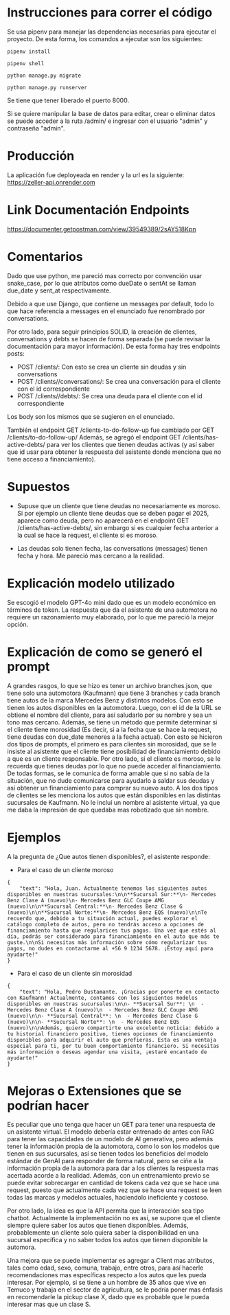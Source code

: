 # Instrucciones para correr el código

Se usa pipenv para manejar las dependencias necesarias para ejecutar el proyecto. De esta forma, los comandos a ejecutar son los siguientes:

```
pipenv install
```

```
pipenv shell
```

```
python manage.py migrate

```

```
python manage.py runserver
```

Se tiene que tener liberado el puerto 8000.

Si se quiere manipular la base de datos para editar, crear o eliminar datos se puede acceder a la ruta /admin/ e ingresar con el usuario "admin" y contraseña "admin".

# Producción

La aplicación fue deployeada en render y la url es la siguiente:
https://zeller-api.onrender.com

# Link Documentación Endpoints

https://documenter.getpostman.com/view/39549389/2sAY518Kpn

# Comentarios

Dado que use python, me pareció mas correcto por convención usar snake_case, por lo que atributos como dueDate o sentAt se llaman due_date y sent_at respectivamente.

Debido a que use Django, que contiene un messages por default, todo lo que hace referencia a messages en el enunciado fue renombrado por conversations.

Por otro lado, para seguir principios SOLID, la creación de clientes, conversations y debts se hacen de forma separada (se puede revisar la documentación para mayor información). De esta forma hay tres endpoints posts:

- POST /clients/: Con esto se crea un cliente sin deudas y sin conversations
- POST /clients/<id>/conversations/: Se crea una conversación para el cliente con el id correspondiente
- POST /clients/<id>/debts/: Se crea una deuda para el cliente con el id correspondiente

Los body son los mismos que se sugieren en el enunciado.

También el endpoint GET /clients-to-do-follow-up fue cambiado por GET /clients/to-do-follow-up/
Además, se agregó el endpoint GET /clients/has-active-debts/ para ver los clientes que tienen deudas activas (y así saber que id usar para obtener la respuesta del asistente donde menciona que no tiene acceso a financiamiento).

# Supuestos

- Supuse que un cliente que tiene deudas no necesariamente es moroso. Si por ejemplo un cliente tiene deudas que se deben pagar el 2025, aparece como deuda, pero no aparecerá en el endpoint GET /clients/has-active-debts/, sin embargo si es cualquier fecha anterior a la cual se hace la request, el cliente si es moroso.

- Las deudas solo tienen fecha, las conversations (messages) tienen fecha y hora. Me pareció mas cercano a la realidad.

# Explicación modelo utilizado

Se escogió el modelo GPT-4o mini dado que es un modelo económico en términos de token. La respuesta que da el asistente de una automotora no requiere un razonamiento muy elaborado, por lo que me pareció la mejor opción.

# Explicación de como se generó el prompt

A grandes rasgos, lo que se hizo es tener un archivo branches.json, que tiene solo una automotora (Kaufmann) que tiene 3 branches y cada branch tiene autos de la marca Mercedes Benz y distintos modelos. Con esto se tienen los autos disponibles en la automotora. Luego, con el id de la URL se obtiene el nombre del cliente, para así saludarlo por su nombre y sea un tono mas cercano. Además, se tiene un método que permite determinar si el cliente tiene morosidad (Es decir, si a la fecha que se hace la request, tiene deudas con due_date menores a la fecha actual). Con esto se hicieron dos tipos de prompts, el primero es para clientes sin morosidad, que se le insiste al asistente que el cliente tiene posibilidad de financiamiento debido a que es un cliente responsable. Por otro lado, si el cliente es moroso, se le recuerda que tienes deudas por lo que no puede acceder al financiamiento. De todas formas, se le comunica de forma amable que si no sabía de la situación, que no dude comunicarse para ayudarlo a saldar sus deudas y así obtener un financiamiento para comprar su nuevo auto. A los dos tipos de clientes se les menciona los autos que están disponibles en las distintas sucursales de Kaufmann. No le incluí un nombre al asistente virtual, ya que me daba la impresión de que quedaba mas robotizado que sin nombre.

# Ejemplos

A la pregunta de ¿Que autos tienen disponibles?, el asistente responde:

- Para el caso de un cliente moroso

```
{
    "text": "Hola, Juan. Actualmente tenemos los siguientes autos disponibles en nuestras sucursales:\n\n**Sucursal Sur:**\n- Mercedes Benz Clase A (nuevo)\n- Mercedes Benz GLC Coupe AMG (nuevo)\n\n**Sucursal Central:**\n- Mercedes Benz Clase G (nuevo)\n\n**Sucursal Norte:**\n- Mercedes Benz EQS (nuevo)\n\nTe recuerdo que, debido a tu situación actual, puedes explorar el catálogo completo de autos, pero no tendrás acceso a opciones de financiamiento hasta que regularices tus pagos. Una vez que estés al día, podrás ser considerado para financiamiento en el auto que más te guste.\n\nSi necesitas más información sobre cómo regularizar tus pagos, no dudes en contactarme al +56 9 1234 5678. ¡Estoy aquí para ayudarte!"
}
```

- Para el caso de un cliente sin morosidad

```
{
    "text": "Hola, Pedro Bustamante. ¡Gracias por ponerte en contacto con Kaufmann! Actualmente, contamos con los siguientes modelos disponibles en nuestras sucursales:\n\n- **Sucursal Sur**: \n  - Mercedes Benz Clase A (nuevo)\n  - Mercedes Benz GLC Coupe AMG (nuevo)\n\n- **Sucursal Central**: \n  - Mercedes Benz Clase G (nuevo)\n\n- **Sucursal Norte**: \n  - Mercedes Benz EQS (nuevo)\n\nAdemás, quiero compartirte una excelente noticia: debido a tu historial financiero positivo, tienes opciones de financiamiento disponibles para adquirir el auto que prefieras. Esta es una ventaja especial para ti, por tu buen comportamiento financiero. Si necesitas más información o deseas agendar una visita, ¡estaré encantado de ayudarte!"
}
```

# Mejoras o Extensiones que se podrían hacer

Es peculiar que uno tenga que hacer un GET para tener una respuesta de un asistente virtual. El modelo debería estar entrenado de antes con RAG para tener las capacidades de un modelo de AI generativa, pero además tener la información propia de la automotora, como lo son los modelos que tienen en sus sucursales, así se tienen todos los beneficios del modelo estándar de GenAI para responder de forma natural, pero se ciñe a la información propia de la automora para dar a los clientes la respuesta mas acertada acorde a la realidad. Además, con un entrenamiento previo se puede evitar sobrecargar en cantidad de tokens cada vez que se hace una request, puesto que actualmente cada vez que se hace una request se leen todas las marcas y modelos actuales, haciendolo ineficiente y costoso.

Por otro lado, la idea es que la API permita que la interacción sea tipo chatbot. Actualmente la implementación no es así, se supone que el cliente siempre quiere saber los autos que tienen disponibles. Además, probablemente un cliente solo quiera saber la disponibilidad en una sucursal específica y no saber todos los autos que tienen disponible la automora.

Una mejora que se puede implementar es agregar a Client mas atributos, tales como edad, sexo, comuna, trabajo, entre otros, para así hacerle recomendaciones mas específicas respecto a los autos que les pueda interesar. Por ejemplo, si se tiene a un hombre de 35 años que vive en Temuco y trabaja en el sector de agricultura, se le podría poner mas énfasis en recomendarle la pickup clase X, dado que es probable que le pueda interesar mas que un clase S.
